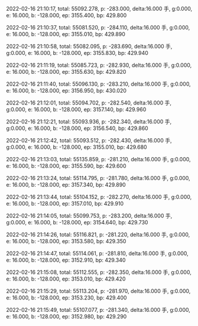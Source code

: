 2022-02-16 21:10:17, total: 55092.278, p: -283.000, delta:16.000 手, g:0.000, e: 16.000, b: -128.000, ep: 3155.400, bp: 429.800

2022-02-16 21:10:37, total: 55081.520, p: -284.110, delta:16.000 手, g:0.000, e: 16.000, b: -128.000, ep: 3155.010, bp: 429.890

2022-02-16 21:10:58, total: 55082.095, p: -283.690, delta:16.000 手, g:0.000, e: 16.000, b: -128.000, ep: 3155.830, bp: 429.940

2022-02-16 21:11:19, total: 55085.723, p: -282.930, delta:16.000 手, g:0.000, e: 16.000, b: -128.000, ep: 3155.630, bp: 429.820

2022-02-16 21:11:40, total: 55096.130, p: -283.210, delta:16.000 手, g:0.000, e: 16.000, b: -128.000, ep: 3156.950, bp: 430.020

2022-02-16 21:12:01, total: 55094.702, p: -282.540, delta:16.000 手, g:0.000, e: 16.000, b: -128.000, ep: 3157.140, bp: 429.960

2022-02-16 21:12:21, total: 55093.936, p: -282.340, delta:16.000 手, g:0.000, e: 16.000, b: -128.000, ep: 3156.540, bp: 429.860

2022-02-16 21:12:42, total: 55093.512, p: -282.430, delta:16.000 手, g:0.000, e: 16.000, b: -128.000, ep: 3155.010, bp: 429.680

2022-02-16 21:13:03, total: 55135.859, p: -281.210, delta:16.000 手, g:0.000, e: 16.000, b: -128.000, ep: 3155.590, bp: 429.600

2022-02-16 21:13:24, total: 55114.795, p: -281.780, delta:16.000 手, g:0.000, e: 16.000, b: -128.000, ep: 3157.340, bp: 429.890

2022-02-16 21:13:44, total: 55104.152, p: -282.270, delta:16.000 手, g:0.000, e: 16.000, b: -128.000, ep: 3157.010, bp: 429.910

2022-02-16 21:14:05, total: 55099.753, p: -283.200, delta:16.000 手, g:0.000, e: 16.000, b: -128.000, ep: 3154.640, bp: 429.730

2022-02-16 21:14:26, total: 55116.821, p: -281.220, delta:16.000 手, g:0.000, e: 16.000, b: -128.000, ep: 3153.580, bp: 429.350

2022-02-16 21:14:47, total: 55114.061, p: -281.810, delta:16.000 手, g:0.000, e: 16.000, b: -128.000, ep: 3152.910, bp: 429.340

2022-02-16 21:15:08, total: 55112.555, p: -282.350, delta:16.000 手, g:0.000, e: 16.000, b: -128.000, ep: 3153.010, bp: 429.420

2022-02-16 21:15:29, total: 55113.204, p: -281.970, delta:16.000 手, g:0.000, e: 16.000, b: -128.000, ep: 3153.230, bp: 429.400

2022-02-16 21:15:49, total: 55107.077, p: -281.340, delta:16.000 手, g:0.000, e: 16.000, b: -128.000, ep: 3152.980, bp: 429.290
